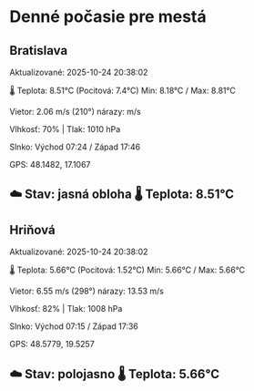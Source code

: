 ﻿# Denné počasie pre mestá

## Bratislava
Aktualizované: 2025-10-24 20:38:02

🌡️ Teplota: 8.51°C 
(Pocitová: 7.4°C)
Min: 8.18°C / Max: 8.81°C

Vietor: 2.06 m/s    (210°) 
nárazy:  m/s

Vlhkosť: 70% | Tlak: 1010 hPa

Slnko: Východ 07:24 / Západ 17:46

GPS: 48.1482, 17.1067

☁️ Stav: jasná obloha        🌡️ Teplota: 8.51°C
---

## Hriňová
Aktualizované: 2025-10-24 20:38:02

🌡️ Teplota: 5.66°C 
(Pocitová: 1.52°C)
Min: 5.66°C / Max: 5.66°C

Vietor: 6.55 m/s (298°)
nárazy: 13.53 m/s

Vlhkosť: 82% | Tlak: 1008 hPa

Slnko: Východ 07:15 / Západ 17:36

GPS: 48.5779, 19.5257

☁️ Stav: polojasno        🌡️ Teplota: 5.66°C
---

